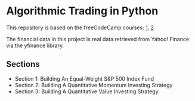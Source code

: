# Algorithmic Trading in Python

This repository is based on the freeCodeCamp courses: [1](https://github.com/nickmccullum/algorithmic-trading-python), [2](https://github.com/Luchkata/Algorithmic_Trading_Machine_Learning/tree/main)

The financial data in this project is real data retrieved from Yahoo! Finance via the yfinance library.

## Sections

* Section 1: Building An Equal-Weight S&P 500 Index Fund
* Section 2: Building A Quantitative Momentum Investing Strategy
* Section 3: Building A Quantitative Value Investing Strategy
